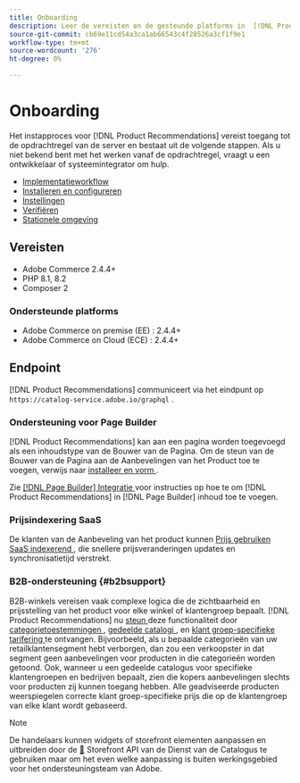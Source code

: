 ```yaml
---
title: Onboarding
description: Leer de vereisten en de gesteunde platforms in  [!DNL Product Recommendations].
source-git-commit: cb69e11cd54a3ca1ab66543c4f28526a3cf1f9e1
workflow-type: tm+mt
source-wordcount: '276'
ht-degree: 0%

---
```


# Onboarding

Het instapproces voor [!DNL Product Recommendations] vereist toegang tot de opdrachtregel van de server en bestaat uit de volgende stappen. Als u niet bekend bent met het werken vanaf de opdrachtregel, vraagt u een ontwikkelaar of systeemintegrator om hulp.

- [Implementatieworkflow](implementation-workflow.md)
- [Installeren en configureren](install-configure.md)
- [Instellingen](settings.md)
- [Verifiëren](verify.md)
- [Stationele omgeving](staging-environment.md)

## Vereisten

- Adobe Commerce 2.4.4+
- PHP 8.1, 8.2
- Composer 2

### Ondersteunde platforms

- Adobe Commerce on premise (EE) : 2.4.4+
- Adobe Commerce on Cloud (ECE) : 2.4.4+

## Endpoint

[!DNL Product Recommendations] communiceert via het eindpunt op `https://catalog-service.adobe.io/graphql` .

### Ondersteuning voor Page Builder

[!DNL Product Recommendations] kan aan een pagina worden toegevoegd als een inhoudstype van de Bouwer van de Pagina. Om de steun van de Bouwer van de Pagina aan de Aanbevelingen van het Product toe te voegen, verwijs naar [ installeer en vorm ](install-configure.md).

Zie [[!DNL Page Builder]  Integratie ](page-builder.md) voor instructies op hoe te om [!DNL Product Recommendations] in [!DNL Page Builder] inhoud toe te voegen.

### Prijsindexering SaaS

De klanten van de Aanbeveling van het product kunnen [ Prijs gebruiken SaaS indexerend ](../price-index/price-indexing.md), die snellere prijsveranderingen updates en synchronisatietijd verstrekt.

### B2B-ondersteuning {#b2bsupport}

B2B-winkels vereisen vaak complexe logica die de zichtbaarheid en prijsstelling van het product voor elke winkel of klantengroep bepaalt. [!DNL Product Recommendations] nu [ steun ](release-notes.md) deze functionaliteit door [ categorietoestemmingen ](https://experienceleague.adobe.com/docs/commerce-admin/catalog/categories/category-permissions.html?lang=nl-NL), [ gedeelde catalogi ](https://experienceleague.adobe.com/docs/commerce-admin/b2b/shared-catalogs/catalog-shared.html?lang=nl-NL), en [ klant groep-specifieke tarifering ](https://experienceleague.adobe.com/docs/commerce-admin/catalog/products/pricing/pricing-advanced.html?lang=nl-NL) te ontvangen. Bijvoorbeeld, als u bepaalde categorieën van uw retailklantensegment hebt verborgen, dan zou een verkoopster in dat segment geen aanbevelingen voor producten in die categorieën worden getoond. Ook, wanneer u een gedeelde catalogus voor specifieke klantengroepen en bedrijven bepaalt, zien die kopers aanbevelingen slechts voor producten zij kunnen toegang hebben. Alle geadviseerde producten weerspiegelen correcte klant groep-specifieke prijs die op de klantengroep van elke klant wordt gebaseerd.

>[!NOTE]
>
>De handelaars kunnen widgets of storefront elementen aanpassen en uitbreiden door de [&#128279;](../catalog-service/overview.md) Storefront API van de Dienst van de Catalogus te gebruiken  maar om het even welke aanpassing is buiten werkingsgebied voor het ondersteuningsteam van Adobe.
